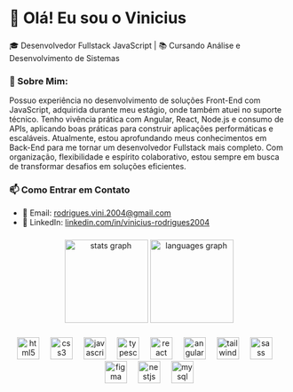 <h1 align="left">👋 Olá! Eu sou o Vinicius</h1>

###

<p align="left">
  🎓 Desenvolvedor Fullstack JavaScript | 📚 Cursando Análise e Desenvolvimento de Sistemas
   <h3>💬 Sobre Mim:</h3>
  Possuo experiência no desenvolvimento de soluções Front-End com JavaScript, adquirida durante meu estágio, onde também atuei no suporte técnico. Tenho vivência prática com Angular, React, Node.js e consumo de APIs, aplicando boas práticas para construir aplicações performáticas e escaláveis.
  Atualmente, estou aprofundando meus conhecimentos em Back-End para me tornar um desenvolvedor Fullstack mais completo. Com organização, flexibilidade e espírito colaborativo, estou sempre em busca de transformar desafios em soluções eficientes.
</p>

###

<h3>📫 Como Entrar em Contato</h3>

- 📧 Email: rodrigues.vini.2004@gmail.com  
- 🔗 LinkedIn: [linkedin.com/in/vinicius-rodrigues2004](https://www.linkedin.com/in/vinicius-rodrigues2004/)

###

<div align="center">
  <img src="https://github-readme-stats.vercel.app/api?username=Vinicius-Rodriguess&hide_title=false&hide_rank=false&show_icons=true&include_all_commits=true&count_private=true&disable_animations=false&theme=dracula&locale=pt-br&hide_border=false&order=1" height="150" alt="stats graph" />
  <img src="https://github-readme-stats.vercel.app/api/top-langs?username=Vinicius-Rodriguess&locale=pt-br&hide_title=false&layout=compact&card_width=320&langs_count=5&theme=dracula&hide_border=false&order=2" height="150" alt="languages graph" />
</div>

###

<div align="center">
  <img src="https://skillicons.dev/icons?i=html" height="40" alt="html5 logo"  />
  <img width="12" />
  <img src="https://skillicons.dev/icons?i=css" height="40" alt="css3 logo"  />
  <img width="12" />
  <img src="https://skillicons.dev/icons?i=js" height="40" alt="javascript logo"  />
  <img width="12" />
  <img src="https://skillicons.dev/icons?i=ts" height="40" alt="typescript logo"  />
  <img width="12" />
  <img src="https://skillicons.dev/icons?i=react" height="40" alt="react logo"  />
  <img width="12" />
  <img src="https://skillicons.dev/icons?i=angular" height="40" alt="angularjs logo"  />
  <img width="12" />
  <img src="https://skillicons.dev/icons?i=tailwind" height="40" alt="tailwindcss logo"  />
  <img width="12" />
  <img src="https://skillicons.dev/icons?i=sass" height="40" alt="sass logo"  />
  <img width="12" />
  <img src="https://skillicons.dev/icons?i=figma" height="40" alt="figma logo"  />
  <img width="12" />
  <img src="https://skillicons.dev/icons?i=nestjs" height="40" alt="nestjs logo"  />
  <img width="12" />
  <img src="https://skillicons.dev/icons?i=mysql" height="40" alt="mysql logo"  />
</div>

###
